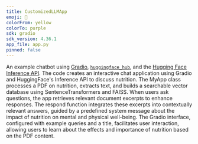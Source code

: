 ```yaml
---
title: CustomizedLLMApp
emoji: 💬
colorFrom: yellow
colorTo: purple
sdk: gradio
sdk_version: 4.36.1
app_file: app.py
pinned: false
---
```


An example chatbot using [Gradio](https://gradio.app), [`huggingface_hub`](https://huggingface.co/docs/huggingface_hub/v0.22.2/en/index), and the [Hugging Face Inference API](https://huggingface.co/docs/api-inference/index).
The code creates an interactive chat application using Gradio and HuggingFace's Inference API to discuss nutrition. The MyApp class processes a PDF on nutrition, extracts text, and builds a searchable vector database using SentenceTransformers and FAISS. When users ask questions, the app retrieves relevant document excerpts to enhance responses. The respond function integrates these excerpts into contextually relevant answers, guided by a predefined system message about the impact of nutrition on mental and physical well-being. The Gradio interface, configured with example queries and a title, facilitates user interaction, allowing users to learn about the effects and importance of nutrition based on the PDF content.
